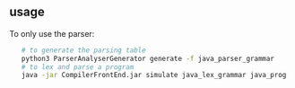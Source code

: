 ## usage
To only use the parser:
```bash
   # to generate the parsing table
   python3 ParserAnalyserGenerator generate -f java_parser_grammar  
   # to lex and parse a program
   java -jar CompilerFrontEnd.jar simulate java_lex_grammar java_prog | python3 ParserAnalyserGenerator/ parse  
   
```
